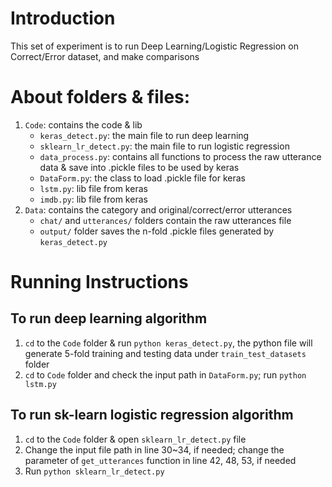 # Introduction
This set of experiment is to run Deep Learning/Logistic Regression on Correct/Error dataset, and make comparisons

# About folders & files:
1. `Code`: contains the code & lib
    - `keras_detect.py`: the main file to run deep learning
    - `sklearn_lr_detect.py`: the main file to run logistic regression
    - `data_process.py`: contains all functions to process the raw utterance data & save into .pickle files to be used by keras
    - `DataForm.py`: the class to load .pickle file for keras
    - `lstm.py`: lib file from keras
    - `imdb.py`: lib file from keras
2. `Data`: contains the category and original/correct/error utterances
    - `chat/` and `utterances/` folders contain the raw utterances file
    - `output/` folder saves the n-fold .pickle files generated by `keras_detect.py`

# Running Instructions
## To run deep learning algorithm
1. `cd` to the `Code` folder & run `python keras_detect.py`, the python file will generate 5-fold training and testing data under `train_test_datasets` folder
2. `cd` to `Code` folder and check the input path in `DataForm.py`; run `python lstm.py` 

## To run sk-learn logistic regression algorithm
1. `cd` to the `Code` folder & open `sklearn_lr_detect.py` file
2. Change the input file path in line 30~34, if needed; change the parameter of `get_utterances` function in line 42, 48, 53, if needed
3. Run `python sklearn_lr_detect.py`